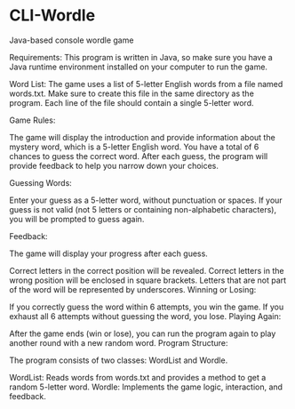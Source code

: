# CLI-Wordle
Java-based console wordle game


Requirements: This program is written in Java, so make sure you have a Java runtime environment installed on your computer to run the game.

Word List: The game uses a list of 5-letter English words from a file named words.txt. Make sure to create this file in the same directory as the program. Each line of the file should contain a single 5-letter word.

Game Rules:

The game will display the introduction and provide information about the mystery word, which is a 5-letter English word. You have a total of 6 chances to guess the correct word. After each guess, the program will provide feedback to help you narrow down your choices.

Guessing Words:

Enter your guess as a 5-letter word, without punctuation or spaces. If your guess is not valid (not 5 letters or containing non-alphabetic characters), you will be prompted to guess again.

Feedback:

The game will display your progress after each guess.

Correct letters in the correct position will be revealed.
Correct letters in the wrong position will be enclosed in square brackets.
Letters that are not part of the word will be represented by underscores.
Winning or Losing:

If you correctly guess the word within 6 attempts, you win the game.
If you exhaust all 6 attempts without guessing the word, you lose.
Playing Again:

After the game ends (win or lose), you can run the program again to play another round with a new random word.
Program Structure:

The program consists of two classes: WordList and Wordle.

WordList: Reads words from words.txt and provides a method to get a random 5-letter word.
Wordle: Implements the game logic, interaction, and feedback.
